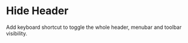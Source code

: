 Hide Header
===========

Add keyboard shortcut to toggle the whole header, menubar and toolbar visibility.

